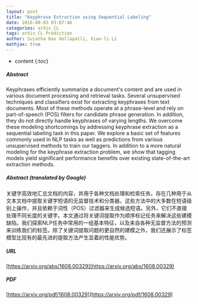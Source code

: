 ```yaml
---
layout: post
title: "Keyphrase Extraction using Sequential Labeling"
date: 2016-08-03 03:07:46
categories: arXiv_CL
tags: arXiv_CL Prediction
author: Sujatha Das Gollapalli, Xiao-li Li
mathjax: true
---
```


* content
{:toc}

##### Abstract
Keyphrases efficiently summarize a document's content and are used in various document processing and retrieval tasks. Several unsupervised techniques and classifiers exist for extracting keyphrases from text documents. Most of these methods operate at a phrase-level and rely on part-of-speech (POS) filters for candidate phrase generation. In addition, they do not directly handle keyphrases of varying lengths. We overcome these modeling shortcomings by addressing keyphrase extraction as a sequential labeling task in this paper. We explore a basic set of features commonly used in NLP tasks as well as predictions from various unsupervised methods to train our taggers. In addition to a more natural modeling for the keyphrase extraction problem, we show that tagging models yield significant performance benefits over existing state-of-the-art extraction methods.

##### Abstract (translated by Google)
关键字高效地汇总文档的内容，并用于各种文档处理和检索任务。存在几种用于从文本文档中提取关键字短语的无监督技术和分类器。这些方法中的大多数在短语级别上操作，并且依赖于词性（POS）过滤器来生成候选短语。另外，它们不直接处理不同长度的关键字。本文通过将关键词提取作为顺序标记任务来解决这些建模缺陷。我们探索NLP任务中常用的一组基本特征，以及来自各种无监督方法的预测来训练我们的标签。除了关键词提取问题的更自然的建模之外，我们还展示了标签模型比现有的最先进的提取方法产生显着的性能优势。

##### URL
[https://arxiv.org/abs/1608.00329](https://arxiv.org/abs/1608.00329)

##### PDF
[https://arxiv.org/pdf/1608.00329](https://arxiv.org/pdf/1608.00329)

